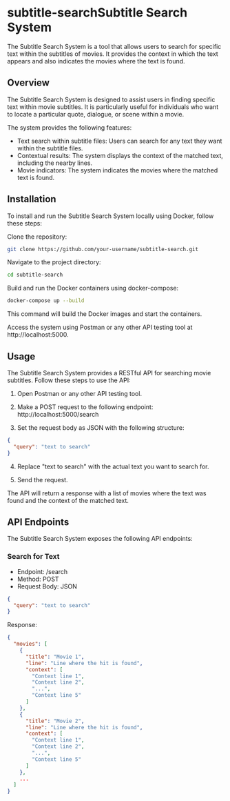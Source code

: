 # subtitle-searchSubtitle Search System
The Subtitle Search System is a tool that allows users to search for specific text within the subtitles of movies. It provides the context in which the text appears and also indicates the movies where the text is found.

<h2>Overview</h2>
The Subtitle Search System is designed to assist users in finding specific text within movie subtitles. It is particularly useful for individuals who want to locate a particular quote, dialogue, or scene within a movie.

The system provides the following features:

- Text search within subtitle files: Users can search for any text they want within the subtitle files.
- Contextual results: The system displays the context of the matched text, including the nearby lines.
- Movie indicators: The system indicates the movies where the matched text is found.
<h2>Installation</h2>
To install and run the Subtitle Search System locally using Docker, follow these steps:

Clone the repository:

```sh
git clone https://github.com/your-username/subtitle-search.git
```
Navigate to the project directory:

```sh
cd subtitle-search
```
Build and run the Docker containers using docker-compose:
```sh
docker-compose up --build
```
This command will build the Docker images and start the containers.

Access the system using Postman or any other API testing tool at http://localhost:5000.

<h2>Usage</h2>
The Subtitle Search System provides a RESTful API for searching movie subtitles. Follow these steps to use the API:

1. Open Postman or any other API testing tool.

2. Make a POST request to the following endpoint: http://localhost:5000/search

3. Set the request body as JSON with the following structure:

```json
{
  "query": "text to search"
}
```
4. Replace "text to search" with the actual text you want to search for.

5. Send the request.

The API will return a response with a list of movies where the text was found and the context of the matched text.

<h2>API Endpoints</h2>
The Subtitle Search System exposes the following API endpoints:

<h3>Search for Text</h3>

- Endpoint: /search
- Method: POST
- Request Body: JSON
```json
{
  "query": "text to search"
}
```
Response:
```json
{
  "movies": [
    {
      "title": "Movie 1",
      "line": "Line where the hit is found",
      "context": [
        "Context line 1",
        "Context line 2",
        "...",
        "Context line 5"
      ]
    },
    {
      "title": "Movie 2",
      "line": "Line where the hit is found",
      "context": [
        "Context line 1",
        "Context line 2",
        "...",
        "Context line 5"
      ]
    },
    ...
  ]
}
```